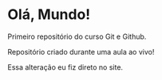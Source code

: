 # Olá, Mundo!
 Primeiro repositório do curso Git e Github.

 Repositório criado durante uma aula ao vivo!

Essa alteração eu fiz direto no site.
